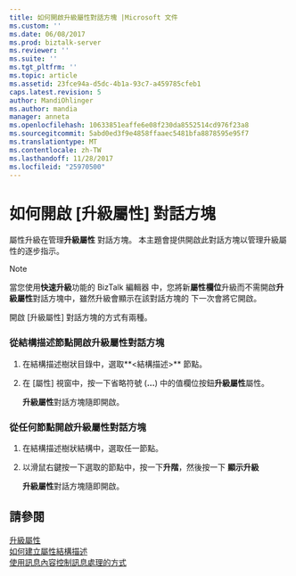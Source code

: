 ```yaml
---
title: 如何開啟升級屬性對話方塊 |Microsoft 文件
ms.custom: ''
ms.date: 06/08/2017
ms.prod: biztalk-server
ms.reviewer: ''
ms.suite: ''
ms.tgt_pltfrm: ''
ms.topic: article
ms.assetid: 23fce94a-d5dc-4b1a-93c7-a459785cfeb1
caps.latest.revision: 5
author: MandiOhlinger
ms.author: mandia
manager: anneta
ms.openlocfilehash: 10633851eaffe6e08f230da8552514cd976f23a8
ms.sourcegitcommit: 5abd0ed3f9e4858ffaaec5481bfa8878595e95f7
ms.translationtype: MT
ms.contentlocale: zh-TW
ms.lasthandoff: 11/28/2017
ms.locfileid: "25970500"
---
```

# <a name="how-to-open-the-promote-properties-dialog-box"></a>如何開啟 [升級屬性] 對話方塊
屬性升級在管理**升級屬性** 對話方塊。 本主題會提供開啟此對話方塊以管理升級屬性的逐步指示。  
  
> [!NOTE]
>  當您使用**快速升級**功能的 BizTalk 編輯器 中，您將新**屬性欄位**升級而不需開啟**升級屬性**對話方塊中，雖然升級會顯示在該對話方塊的 下一次會將它開啟。  
  
 開啟 [升級屬性] 對話方塊的方式有兩種。  
  
### <a name="to-open-the-promote-properties-dialog-box-from-the-schema-node"></a>從結構描述節點開啟升級屬性對話方塊  
  
1.  在結構描述樹狀目錄中，選取**\<結構描述\>** 節點。  
  
2.  在 [屬性] 視窗中，按一下省略符號 (**...**) 中的值欄位按鈕**升級屬性**屬性。  
  
     **升級屬性**對話方塊隨即開啟。  
  
### <a name="to-open-the-promote-properties-dialog-box-from-any-node"></a>從任何節點開啟升級屬性對話方塊  
  
1.  在結構描述樹狀結構中，選取任一節點。  
  
2.  以滑鼠右鍵按一下選取的節點中，按一下**升階**，然後按一下 **顯示升級**  
  
     **升級屬性**對話方塊隨即開啟。  
  
## <a name="see-also"></a>請參閱  
 [升級屬性](../core/promoting-properties.md)   
 [如何建立屬性結構描述](../core/how-to-create-property-schemas.md)   
 [使用訊息內容控制訊息處理的方式](../core/ways-to-use-message-content-to-control-message-processing.md)